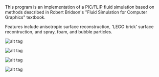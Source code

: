 This program is an implementation of a PIC/FLIP fluid simulation based on methods described in Robert Bridson's "Fluid Simulation for Computer Graphics" textbook.

Features include anisotropic surface reconstruction, 'LEGO brick' surface recontruction, and spray, foam, and bubble particles.

![alt tag](http://rlguy.com/gridfluidsim/images/screenshot03.jpg)

![alt tag](http://rlguy.com/gridfluidsim/images/screenshot00.jpg)

![alt tag](http://rlguy.com/gridfluidsim/images/screenshot01.jpg)

![alt tag](http://rlguy.com/gridfluidsim/images/screenshot02.jpg)